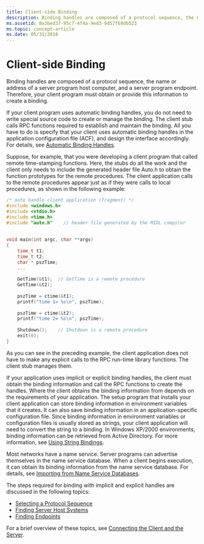 ```yaml
---
title: Client-side Binding
description: Binding handles are composed of a protocol sequence, the name or address of a server program host computer, and a server program endpoint. Therefore, your client program must obtain or provide this information to create a binding.
ms.assetid: 0a3bed37-95c7-4f4a-9ed3-9d57f69db523
ms.topic: concept-article
ms.date: 05/31/2018
---
```


# Client-side Binding

Binding handles are composed of a protocol sequence, the name or address of a server program host computer, and a server program endpoint. Therefore, your client program must obtain or provide this information to create a binding.

If your client program uses automatic binding handles, you do not need to write special source code to create or manage the binding. The client stub calls RPC functions required to establish and maintain the binding. All you have to do is specify that your client uses automatic binding handles in the application configuration file (ACF), and design the interface accordingly. For details, see [Automatic Binding Handles](automatic-binding-handles.md).

Suppose, for example, that you were developing a client program that called remote time-stamping functions. Here, the stubs do all the work and the client only needs to include the generated header file Auto.h to obtain the function prototypes for the remote procedures. The client application calls to the remote procedures appear just as if they were calls to local procedures, as shown in the following example:


```C++
/* auto handle client application (fragment) */
#include <windows.h>
#include <stdio.h>
#include <time.h>
#include "auto.h"    // header file generated by the MIDL compiler
 
 
void main(int argc, char **argv)
{
    time_t t1;
    time_t t2;
    char * pszTime;
    ...
 
    GetTime(&t1);  // GetTime is a remote procedure
    GetTime(&t2);
 
    pszTime = ctime(&t1);
    printf("time 1= %s\n", pszTime);
 
    pszTime = ctime(&t2);
    printf("time 2= %s\n", pszTime);
 
    Shutdown();    // Shutdown is a remote procedure
    exit(0);
}
```



As you can see in the preceding example, the client application does not have to make any explicit calls to the RPC run-time library functions. The client stub manages them.

If your application uses implicit or explicit binding handles, the client must obtain the binding information and call the RPC functions to create the handles. Where the client obtains the binding information from depends on the requirements of your application. The setup program that installs your client application can store binding information in environment variables that it creates. It can also save binding information in an application-specific configuration file. Since binding information in environment variables or configuration files is usually stored as strings, your client application will need to convert the string to a binding. In Windows XP/2000 environments, binding information can be retrieved from Active Directory. For more information, see [Using String Bindings](finding-server-host-systems.md).

Most networks have a name service. Server programs can advertise themselves in the name service database. When a client begins execution, it can obtain its binding information from the name service database. For details, see [Importing from Name Service Databases](finding-server-host-systems.md).

The steps required for binding with implicit and explicit handles are discussed in the following topics:

-   [Selecting a Protocol Sequence](selecting-a-protocol-sequence.md)
-   [Finding Server Host Systems](finding-server-host-systems.md)
-   [Finding Endpoints](finding-endpoints.md)

For a brief overview of these topics, see [Connecting the Client and the Server](connecting-the-client-and-the-server.md).

 

 




